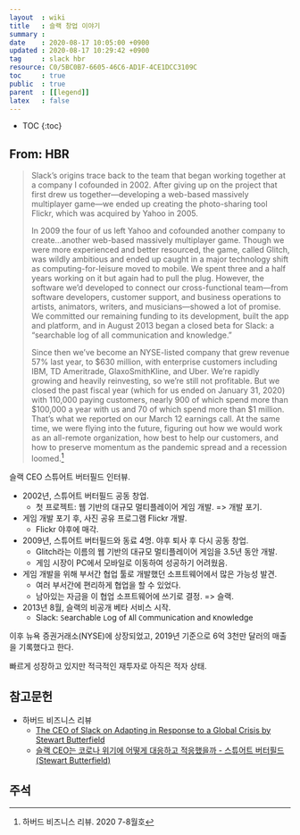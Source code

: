 ```yaml
---
layout  : wiki
title   : 슬랙 창업 이야기
summary : 
date    : 2020-08-17 10:05:00 +0900
updated : 2020-08-17 10:29:42 +0900
tag     : slack hbr
resource: C0/5BC0B7-6605-46C6-AD1F-4CE1DCC3109C
toc     : true
public  : true
parent  : [[legend]]
latex   : false
---
```

* TOC
{:toc}

## From: HBR

> Slack’s origins trace back to the team that began working together at a company I cofounded in 2002. After giving up on the project that first drew us together—developing a web-based massively multiplayer game—we ended up creating the photo-sharing tool Flickr, which was acquired by Yahoo in 2005.
>
> In 2009 the four of us left Yahoo and cofounded another company to create…another web-based massively multiplayer game. Though we were more experienced and better resourced, the game, called Glitch, was wildly ambitious and ended up caught in a major technology shift as computing-for-leisure moved to mobile. We spent three and a half years working on it but again had to pull the plug. However, the software we’d developed to connect our cross-functional team—from software developers, customer support, and business operations to artists, animators, writers, and musicians—showed a lot of promise. We committed our remaining funding to its development, built the app and platform, and in August 2013 began a closed beta for Slack: a “searchable log of all communication and knowledge.”
>
> Since then we’ve become an NYSE-listed company that grew revenue 57% last year, to $630 million, with enterprise customers including IBM, TD Ameritrade, GlaxoSmithKline, and Uber. We’re rapidly growing and heavily reinvesting, so we’re still not profitable. But we closed the past fiscal year (which for us ended on January 31, 2020) with 110,000 paying customers, nearly 900 of which spend more than $100,000 a year with us and 70 of which spend more than $1 million. That’s what we reported on our March 12 earnings call. At the same time, we were flying into the future, figuring out how we would work as an all-remote organization, how best to help our customers, and how to preserve momentum as the pandemic spread and a recession loomed.[^hbr-2020-07]

슬랙 CEO 스튜어트 버터필드 인터뷰.

- 2002년, 스튜어트 버터필드 공동 창업.
    - 첫 프로젝트: 웹 기반의 대규모 멀티플레이어 게임 개발. => 개발 포기.
- 게임 개발 포기 후, 사진 공유 프로그램 Flickr 개발.
    - Flickr 야후에 매각.
- 2009년, 스튜어트 버터필드와 동료 4명. 야후 퇴사 후 다시 공동 창업.
    - Glitch라는 이름의 웹 기반의 대규모 멀티플레이어 게임을 3.5년 동안 개발.
    - 게임 시장이 PC에서 모바일로 이동하여 성공하기 어려웠음.
- 게임 개발을 위해 부서간 협업 툴로 개발했던 소프트웨어에서 많은 가능성 발견.
    - 여러 부서간에 편리하게 협업을 할 수 있었다.
    - 남아있는 자금을 이 협업 소프트웨어에 쓰기로 결정. => 슬랙.
- 2013년 8월, 슬랙의 비공개 베타 서비스 시작.
    - Slack: `S`earchable `L`og of `A`ll `C`ommunication and `K`nowledge

이후 뉴욕 증권거래소(NYSE)에 상장되었고, 2019년 기준으로 6억 3천만 달러의 매출을 기록했다고 한다.

빠르게 성장하고 있지만 적극적인 재투자로 아직은 적자 상태.


## 참고문헌

- 하버드 비즈니스 리뷰
    - [The CEO of Slack on Adapting in Response to a Global Crisis by Stewart Butterfield]( https://hbr.org/2020/07/the-ceo-of-slack-on-adapting-in-response-to-a-global-crisis )
    - [슬랙 CEO는 코로나 위기에 어떻게 대응하고 적응했을까 - 스튜어트 버터필드(Stewart Butterfield)]( https://www.hbrkorea.com/article/view/atype/ma/article_no/1569 )

## 주석

[^hbr-2020-07]: 하버드 비즈니스 리뷰. 2020 7-8월호
